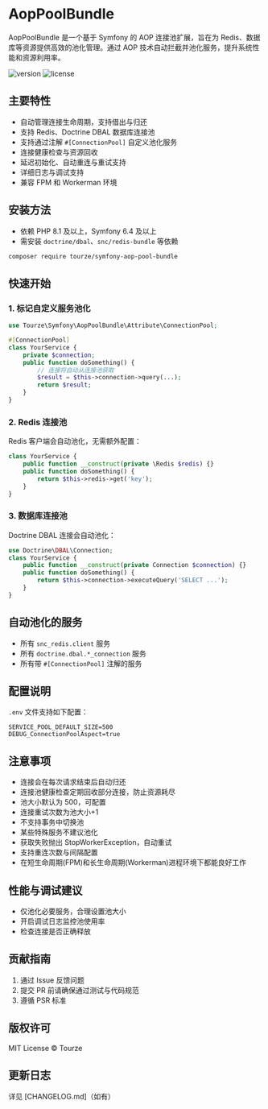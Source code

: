 # AopPoolBundle

AopPoolBundle 是一个基于 Symfony 的 AOP 连接池扩展，旨在为 Redis、数据库等资源提供高效的池化管理。通过 AOP 技术自动拦截并池化服务，提升系统性能和资源利用率。

![version](https://img.shields.io/badge/version-0.0.1-blue.svg) ![license](https://img.shields.io/badge/license-MIT-green.svg)

## 主要特性

- 自动管理连接生命周期，支持借出与归还
- 支持 Redis、Doctrine DBAL 数据库连接池
- 支持通过注解 `#[ConnectionPool]` 自定义池化服务
- 连接健康检查与资源回收
- 延迟初始化、自动重连与重试支持
- 详细日志与调试支持
- 兼容 FPM 和 Workerman 环境

## 安装方法

- 依赖 PHP 8.1 及以上，Symfony 6.4 及以上
- 需安装 `doctrine/dbal`、`snc/redis-bundle` 等依赖

```bash
composer require tourze/symfony-aop-pool-bundle
```

## 快速开始

### 1. 标记自定义服务池化

```php
use Tourze\Symfony\AopPoolBundle\Attribute\ConnectionPool;

#[ConnectionPool]
class YourService {
    private $connection;
    public function doSomething() {
        // 连接将自动从连接池获取
        $result = $this->connection->query(...);
        return $result;
    }
}
```

### 2. Redis 连接池

Redis 客户端会自动池化，无需额外配置：

```php
class YourService {
    public function __construct(private \Redis $redis) {}
    public function doSomething() {
        return $this->redis->get('key');
    }
}
```

### 3. 数据库连接池

Doctrine DBAL 连接会自动池化：

```php
use Doctrine\DBAL\Connection;
class YourService {
    public function __construct(private Connection $connection) {}
    public function doSomething() {
        return $this->connection->executeQuery('SELECT ...');
    }
}
```

## 自动池化的服务

- 所有 `snc_redis.client` 服务
- 所有 `doctrine.dbal.*_connection` 服务
- 所有带 `#[ConnectionPool]` 注解的服务

## 配置说明

`.env` 文件支持如下配置：

```dotenv
SERVICE_POOL_DEFAULT_SIZE=500
DEBUG_ConnectionPoolAspect=true
```

## 注意事项

- 连接会在每次请求结束后自动归还
- 连接池健康检查定期回收部分连接，防止资源耗尽
- 池大小默认为 500，可配置
- 连接重试次数为池大小+1
- 不支持事务中切换池
- 某些特殊服务不建议池化
- 获取失败抛出 StopWorkerException，自动重试
- 支持重连次数与间隔配置
- 在短生命周期(FPM)和长生命周期(Workerman)进程环境下都能良好工作

## 性能与调试建议

- 仅池化必要服务，合理设置池大小
- 开启调试日志监控池使用率
- 检查连接是否正确释放

## 贡献指南

1. 通过 Issue 反馈问题
2. 提交 PR 前请确保通过测试与代码规范
3. 遵循 PSR 标准

## 版权许可

MIT License © Tourze

## 更新日志

详见 [CHANGELOG.md]（如有）
